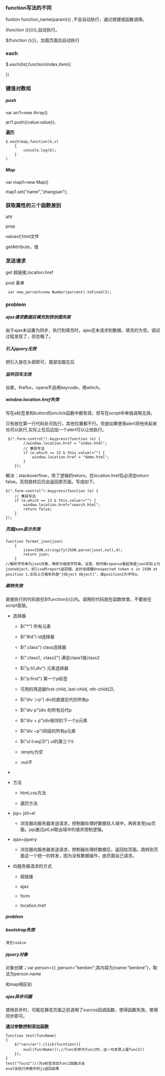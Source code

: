 ### function写法的不同

funtion  function_name(param){} ,不会自动执行，通过按键或函数调用。

(function (){})(),自动执行。

$(function (){})，加载页面后自动执行

### each

$.each(list,function(index,item){

}）

### 键值对数组

##### push

var arr1=new Array()

arr1.push({value:value});

**遍历**

```
$.each(map,function(k,v)
	{
		console.log(k);
	}
)
```



##### Map

var map1=new Map()

map1.set("name","zhangsan");

### 获取属性的三个函数差别

attr

prop

valueof,html文件

getAttribute，值

### 发送请求

get 超链接,location.href

post 表单

```
 var new_percent=new Number(percent).toFixed(2);
```



### problem

##### ajax请求数据后填充到饼状图失败

由于ajax未设置为同步，执行到填充时，ajax还未请求到数据。填充的为空。调试过程发现了，但忽略了。

##### 引入jquery无效

把引入放在头部即可，尾部加载在后

##### 监听回车无效

谷歌，firefox，opera不适用keycode，用which。

##### window.location.href失效

写在a标签里和button的onclick函数中都有效，但写在script中单独调用无效。

只有放在第一行代码处可执行，其他位置都不行。但是如果使用alert将他夹起来也可以执行,实际上在后边加一个alert可以让他执行。

```
 $(".form-control").keypress(function (e) {
        //window.location.href = "index.html";
        // 兼容写法
        if (e.which == 13 & this.value!="") {
            window.location.href = "demo.html";
        }
    });
```

解决：stackoverflow，除了逻辑的return。在location.href后必须加return false。否则跳转后仍会返回原页面。写成如下。

```
$(".form-control").keypress(function (e) {
    // 兼容写法
    if (e.which == 13 & this.value!="") {
        window.location.href="search.html";
        return false;
    }
});
```

##### 页面json显示失效

```
function format_json(json)
    {
        json=JSON.stringify(JSON.parse(json),null,4);
        return json;
    }
//解析字符串为json对象，再转为缩进字符串。注意，有时候reponse看起来是json实际上为jsonobject，如lisa的report返回值。此时会提醒Unexpected token o in JSON at position 1,实际上它解析的是"[Object Object]"，故position1为字符o。
```



##### 跳转失效

直接执行的代码放在$(function(){})内。调用的代码放在函数体类，不要放在script首层。

- 选择器

  - $("*")   所有元素

  - $("#id")  id选择器

  - $(".class") class选择器

  - $(".class1,. class2")  满足class1或class2

  - $("p,h1,div")   元素选择器

  - $("p:first")  第一个p标签

  - 可用的筛选器first-child, last-child, nth-child(2),

  - $("div ＞p") div的直接后代的所有p

  - $("div  p")div 的所有后代p

  - $("div  + p")div相邻的下一个p元素

  - $("div  ~p")同级的所有p元素

  - $("ul  li:eq(3)")  ul的第三个li

  - :empty为空

  - :not不

- 

- 方法

  - html,css方法

  - 遍历方法

- jsp+ jstl+el

  - 浏览器向服务器发送请求，控制器处理好数据存入域中，再转发至jsp页面。jsp通过jstl,el取出域中的值并控制逻辑。

- ajax+jquery

  - 浏览器向服务器发送请求，控制器处理好数据后，返回给页面。跳转到页面这一个统一的转发，因为没有数据操作，由页面自己请求。

- 向服务器请求的方式

  - 超链接

  - ajax

  - form

  - location.href

##### problem

##### bootstrap失效

```
清空cookie
```

##### jquery对象

对象创建；var person={} ;person="benben";其内容为{name:"benbne"}，取法为person.name

和map相区别

##### ajax异步问题

使用异步时，可能在静态页面之前调用了succss回调函数，使得函数失效。使用同步即可。

**通过参数控制添加函数**

```
function test(funcName)
{
	$("<a></a>").click(fucntion(){
		eval(funcName)();//func形参为func2时，这一句本质上是func2()
	});
}
test("fucn2")//为a标签添加func2函数点击
eval会执行参数中的js返回结果
```

